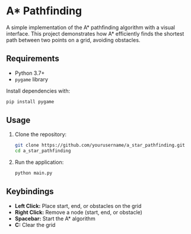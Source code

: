# A* Pathfinding

A simple implementation of the A* pathfinding algorithm with a visual interface. This project demonstrates how A* efficiently finds the shortest path between two points on a grid, avoiding obstacles.

## Requirements

- Python 3.7+
- `pygame` library

Install dependencies with:

```bash
pip install pygame
```

## Usage

1. Clone the repository:
    ```bash
    git clone https://github.com/yourusername/a_star_pathfinding.git
    cd a_star_pathfinding
    ```
2. Run the application:
    ```bash
    python main.py
    ```

## Keybindings

- **Left Click:** Place start, end, or obstacles on the grid
- **Right Click:** Remove a node (start, end, or obstacle)
- **Spacebar:** Start the A* algorithm
- **C:** Clear the grid

